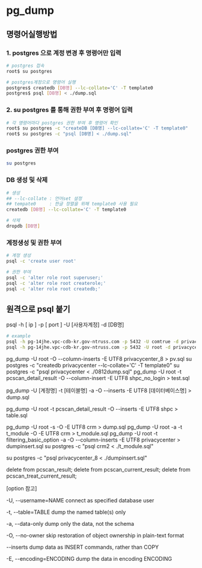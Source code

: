 # pg_dump 
## 명령어실행방법
### 1. postgres 으로 계정 변경 후 명령어만 입력
```bash
# postgres 접속
root$ su postgres

# postgres계정으로 명령어 실행
postgres$ createdb [DB명] --lc-collate='C' -T template0
postgres$ psql [DB명] < ./dump.sql
```
### 2. su postgres 를 통해 권한 부여 후 명령어 입력
```bash
# 각 명령어마다 postgres 권한 부여 후 명령어 확인
root$ su postgres -c "createDB [DB명] --lc-collate='C' -T template0"
root$ su postgres -c "psql [DB명] < ./dump.sql"
```

### postgres 권한 부여
```bash
su postgres
```
### DB 생성 및 삭제
```bash
# 생성
## --lc-collate : 언어set 설정
## tempate0     : 한글 정렬을 위해 template0 사용 필요
createdb [DB명] --lc-collate='C' -T template0

# 삭제
dropdb [DB명]
```

### 계정생성 및 권한 부여
```bash
# 계정 생성
psql -c 'create user root'

# 권한 부여
psql -c 'alter role root superuser;'
psql -c 'alter role root createrole;'
psql -c 'alter role root createdb;'
```

## 원격으로 psql 붙기
psql -h [ ip ] -p [ port ] -U [사용자계정] -d [DB명]
```bash
# example
psql -h pg-14jhe.vpc-cdb-kr.gov-ntruss.com -p 5432 -U comtrue -d privacycenter_login
psql -h pg-14jhe.vpc-cdb-kr.gov-ntruss.com -p 5432 -U root -d privacycenter_master
```




pg_dump -U root  -O --column-inserts -E UTF8 privacycenter_8 > pv.sql
su postgres -c "createdb privacycenter --lc-collate='C' -T template0"
su postgres -c "psql privacycenter < ./0812dump.sql"
pg_dump -U root  -t pcscan_detail_result -O --column-insert -E UTF8 shpc_no_login > test.sql

pg_dump -U [계정명] -t [테이블명] -a -O --inserts -E UTF8 [데이터베이스명] > dump.sql

pg_dump -U root -t pcscan_detail_result -O --inserts -E UTF8 shpc > table.sql

pg_dump -U root -s -O -E UTF8 crm  > dump.sql
pg_dump -U root -a -t t_module -O -E UTF8 crm  > t_module.sql
pg_dump -U root  -t filtering_basic_option -a -O --column-inserts -E UTF8 privacycenter > dumpinsert.sql
su postgres -c "psql crm2 < ./t_module.sql"

su postgres -c "psql privacycenter_8 < ./dumpinsert.sql"

delete from pcscan_result;
delete from pcscan_current_result;
delete from pcscan_treat_current_result;

[option 참고]

-U, --username=NAME      connect as specified database user

-t, --table=TABLE            dump the named table(s) only

-a, --data-only              dump only the data, not the schema

-O, --no-owner               skip restoration of object ownership in
                               plain-text format

--inserts                    dump data as INSERT commands, rather than COPY

-E, --encoding=ENCODING      dump the data in encoding ENCODING